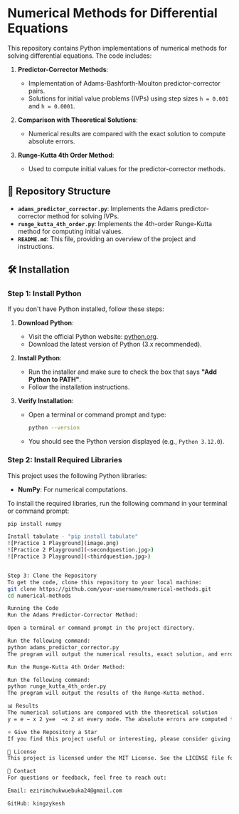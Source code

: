 # Numerical Methods for Differential Equations

This repository contains Python implementations of numerical methods for solving differential equations. The code includes:

1. **Predictor-Corrector Methods**:
   - Implementation of Adams-Bashforth-Moulton predictor-corrector pairs.
   - Solutions for initial value problems (IVPs) using step sizes `h = 0.001` and `h = 0.0001`.

2. **Comparison with Theoretical Solutions**:
   - Numerical results are compared with the exact solution to compute absolute errors.

3. **Runge-Kutta 4th Order Method**:
   - Used to compute initial values for the predictor-corrector methods.

## 📂 Repository Structure

- **`adams_predictor_corrector.py`**: Implements the Adams predictor-corrector method for solving IVPs.
- **`runge_kutta_4th_order.py`**: Implements the 4th-order Runge-Kutta method for computing initial values.
- **`README.md`**: This file, providing an overview of the project and instructions.

## 🛠️ Installation

### Step 1: Install Python
If you don't have Python installed, follow these steps:

1. **Download Python**:
   - Visit the official Python website: [python.org](https://www.python.org/).
   - Download the latest version of Python (3.x recommended).

2. **Install Python**:
   - Run the installer and make sure to check the box that says **"Add Python to PATH"**.
   - Follow the installation instructions.

3. **Verify Installation**:
   - Open a terminal or command prompt and type:
     ```bash
     python --version
     ```
   - You should see the Python version displayed (e.g., `Python 3.12.0`).

### Step 2: Install Required Libraries
This project uses the following Python libraries:
- **NumPy**: For numerical computations.

To install the required libraries, run the following command in your terminal or command prompt:
```bash
pip install numpy

Install tabulate - "pip install tabulate"
![Practice 1 Playground](image.png) 
![Practice 2 Playground](<secondquestion.jpg>)
![Practice 3 Playground](<thirdquestion.jpg>)


Step 3: Clone the Repository
To get the code, clone this repository to your local machine:
git clone https://github.com/your-username/numerical-methods.git
cd numerical-methods

Running the Code
Run the Adams Predictor-Corrector Method:

Open a terminal or command prompt in the project directory.

Run the following command:
python adams_predictor_corrector.py
The program will output the numerical results, exact solution, and errors for step sizes h = 0.001 and h = 0.0001.

Run the Runge-Kutta 4th Order Method:

Run the following command:
python runge_kutta_4th_order.py
The program will output the results of the Runge-Kutta method.

📊 Results
The numerical solutions are compared with the theoretical solution 
y = e − x 2 y=e  −x 2 at every node. The absolute errors are computed to evaluate the accuracy of the methods.

⭐ Give the Repository a Star
If you find this project useful or interesting, please consider giving it a ⭐ star on GitHub! Your support helps motivate further development and improvements.

📝 License
This project is licensed under the MIT License. See the LICENSE file for details.

📧 Contact
For questions or feedback, feel free to reach out:

Email: ezirimchukwuebuka24@gmail.com

GitHub: kingzykesh